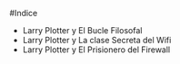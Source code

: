 #Indice

* Larry Plotter y El Bucle Filosofal
* Larry Plotter y La clase Secreta del Wifi
* Larry Plotter y El Prisionero del Firewall


